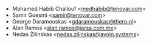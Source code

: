 - Mohamed Habib Challouf \<<medhabib@tenovar.com>\>
- Samir Guesmi \<<samir@tenovar.com>\>
- George Daramouskas \<<gdaramouskas@therp.nl>\>
- Alan Ramos \<<alan.ramos@jarsa.com.mx>\>
- Nedas Žilinskas \<<nedas.zilinskas@avoin.systems>\>
